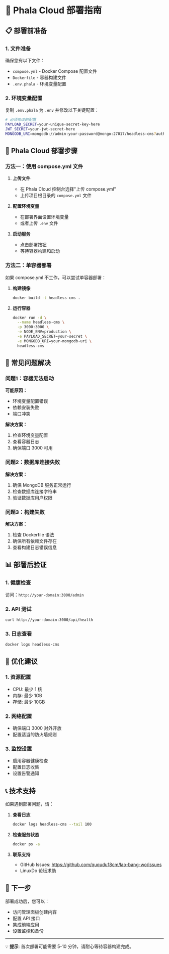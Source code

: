 # 🚀 Phala Cloud 部署指南

## 📋 部署前准备

### 1. 文件准备
确保您有以下文件：
- `compose.yml` - Docker Compose 配置文件
- `Dockerfile` - 容器构建文件
- `.env.phala` - 环境变量配置

### 2. 环境变量配置
复制 `.env.phala` 为 `.env` 并修改以下关键配置：

```bash
# 必须修改的配置
PAYLOAD_SECRET=your-unique-secret-key-here
JWT_SECRET=your-jwt-secret-here
MONGODB_URI=mongodb://admin:your-password@mongo:27017/headless-cms?authSource=admin
```

## 🐳 Phala Cloud 部署步骤

### 方法一：使用 compose.yml 文件

1. **上传文件**
   - 在 Phala Cloud 控制台选择"上传 compose.yml"
   - 上传项目根目录的 `compose.yml` 文件

2. **配置环境变量**
   - 在部署界面设置环境变量
   - 或者上传 `.env` 文件

3. **启动服务**
   - 点击部署按钮
   - 等待容器构建和启动

### 方法二：单容器部署

如果 compose.yml 不工作，可以尝试单容器部署：

1. **构建镜像**
   ```bash
   docker build -t headless-cms .
   ```

2. **运行容器**
   ```bash
   docker run -d \
     --name headless-cms \
     -p 3000:3000 \
     -e NODE_ENV=production \
     -e PAYLOAD_SECRET=your-secret \
     -e MONGODB_URI=your-mongodb-uri \
     headless-cms
   ```

## 🔧 常见问题解决

### 问题1：容器无法启动
**可能原因：**
- 环境变量配置错误
- 依赖安装失败
- 端口冲突

**解决方案：**
1. 检查环境变量配置
2. 查看容器日志
3. 确保端口 3000 可用

### 问题2：数据库连接失败
**解决方案：**
1. 确保 MongoDB 服务正常运行
2. 检查数据库连接字符串
3. 验证数据库用户权限

### 问题3：构建失败
**解决方案：**
1. 检查 Dockerfile 语法
2. 确保所有依赖文件存在
3. 查看构建日志错误信息

## 📊 部署后验证

### 1. 健康检查
访问：`http://your-domain:3000/admin`

### 2. API 测试
```bash
curl http://your-domain:3000/api/health
```

### 3. 日志查看
```bash
docker logs headless-cms
```

## 🚀 优化建议

### 1. 资源配置
- CPU: 最少 1 核
- 内存: 最少 1GB
- 存储: 最少 10GB

### 2. 网络配置
- 确保端口 3000 对外开放
- 配置适当的防火墙规则

### 3. 监控设置
- 启用容器健康检查
- 配置日志收集
- 设置告警通知

## 📞 技术支持

如果遇到部署问题，请：

1. **查看日志**
   ```bash
   docker logs headless-cms --tail 100
   ```

2. **检查服务状态**
   ```bash
   docker ps -a
   ```

3. **联系支持**
   - GitHub Issues: https://github.com/ququdu18cm/lao-bang-wo/issues
   - LinuxDo 论坛求助

## 🎯 下一步

部署成功后，您可以：
- 访问管理面板创建内容
- 配置 API 接口
- 集成前端应用
- 设置监控和备份

---

💡 **提示**: 首次部署可能需要 5-10 分钟，请耐心等待容器构建完成。

